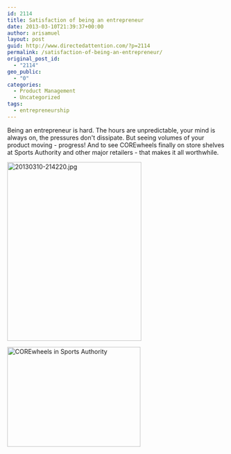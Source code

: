 ```yaml
---
id: 2114
title: Satisfaction of being an entrepreneur
date: 2013-03-10T21:39:37+00:00
author: arisamuel
layout: post
guid: http://www.directedattention.com/?p=2114
permalink: /satisfaction-of-being-an-entrepreneur/
original_post_id:
  - "2114"
geo_public:
  - "0"
categories:
  - Product Management
  - Uncategorized
tags:
  - entrepreneurship
---
```

Being an entrepreneur is hard. The hours are unpredictable, your mind is always on, the pressures don't dissipate. But seeing volumes of your product moving - progress! And to see COREwheels finally on store shelves at Sports Authority and other major retailers - that makes it all worthwhile.

<a href="http://www.samuelakerstein.com/wp-content/uploads/2013/03/20130310-214220.jpg"><img class="alignnone " src="http://www.samuelakerstein.com/wp-content/uploads/2013/03/20130310-214220.jpg" alt="20130310-214220.jpg" width="309" height="412" /></a>

<a href="http://www.samuelakerstein.com/wp-content/uploads/2016/01/corewheels-sportsauthority1.jpg" rel="attachment wp-att-2329"><img class="alignnone wp-image-2329" src="http://www.samuelakerstein.com/wp-content/uploads/2016/01/corewheels-sportsauthority1.jpg?w=300" alt="COREwheels in Sports Authority" width="307" height="230" /></a>

&nbsp;
